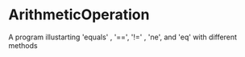 # ArithmeticOperation

A program illustarting 'equals' , '==', '!=' , 'ne', and 'eq' with different methods
